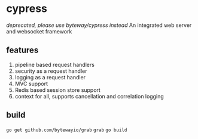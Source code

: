 # cypress
*deprecated, please use byteway/cypress instead*
An integrated web server and websocket framework

## features
1. pipeline based request handlers
2. security as a request handler
3. logging as a request handler
4. MVC support
5. Redis based session store support
6. context for all, supports cancellation and correlation logging

## build

`go get github.com/bytewayio/grab`
`grab`
`go build`
